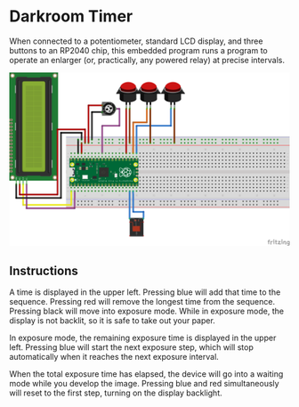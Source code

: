 # Darkroom Timer

When connected to a potentiometer, standard LCD display, and three buttons to an
RP2040 chip, this embedded program runs a program to operate an enlarger (or,
practically, any powered relay) at precise intervals.

![](fritzing.png)

## Instructions

A time is displayed in the upper left. Pressing blue will add that time to the
sequence. Pressing red will remove the longest time from the sequence. Pressing
black will move into exposure mode. While in exposure mode, the display is not
backlit, so it is safe to take out your paper.

In exposure mode, the remaining exposure time is displayed in the upper left.
Pressing blue will start the next exposure step, which will stop automatically when it
reaches the next exposure interval.

When the total exposure time has elapsed, the device will go into a waiting mode
while you develop the image. Pressing blue and red simultaneously will reset to
the first step, turning on the display backlight.
